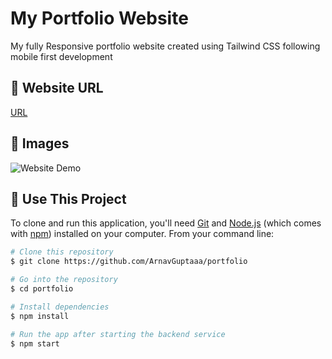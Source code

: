 # My Portfolio Website

My fully Responsive portfolio website created using Tailwind CSS following mobile first development

## 📌 Website URL
<a href="#" alt="Portfolio Website URL">
    URL
</a>

## 📌 Images

<img src="../portfolio/readme/Demo.gif" alt="Website Demo">

## 📌 Use This Project

To clone and run this application, you'll need [Git](https://git-scm.com) and [Node.js](https://nodejs.org/en/download/) (which comes with [npm](http://npmjs.com)) installed on your computer. From your command line:

```bash
# Clone this repository
$ git clone https://github.com/ArnavGuptaaa/portfolio

# Go into the repository
$ cd portfolio

# Install dependencies
$ npm install

# Run the app after starting the backend service
$ npm start
```
